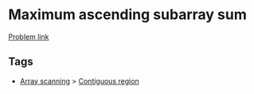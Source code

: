 # Maximum ascending subarray sum

[Problem link](https://leetcode.com/problems/maximum-ascending-subarray-sum)

## Tags

* [Array scanning](/README.md#Array_scanning) > [Contiguous region](/README.md#Array_scanning-Contiguous_region)
